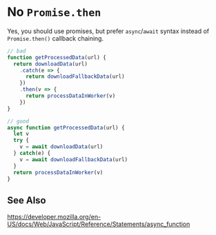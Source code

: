 # No `Promise.then`

Yes, you should use promises, but prefer `async`/`await` syntax instead of `Promise.then()` callback chaining.

``` js
// bad
function getProcessedData(url) {
  return downloadData(url)
    .catch(e => {
      return downloadFallbackData(url)
    })
    .then(v => {
      return processDataInWorker(v)
    })
}

// good
async function getProcessedData(url) {
  let v
  try {
    v = await downloadData(url)
  } catch(e) {
    v = await downloadFallbackData(url)
  }
  return processDataInWorker(v)
}
```

## See Also

https://developer.mozilla.org/en-US/docs/Web/JavaScript/Reference/Statements/async_function
